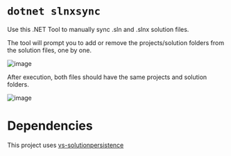 # `dotnet slnxsync`

Use this .NET Tool to manually sync .sln and .slnx solution files.

The tool will prompt you to add or remove the projects/solution folders from the solution files, one by one.

![image](https://github.com/user-attachments/assets/e30554cf-203b-45f4-9e71-397a437c2ac9)

After execution, both files should have the same projects and solution folders.

![image](https://github.com/user-attachments/assets/3af596d7-e092-44cb-a980-8010cbb67777)

# Dependencies
This project uses [vs-solutionpersistence](https://github.com/microsoft/vs-solutionpersistence)

